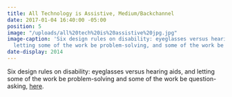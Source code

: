 ```yaml
---
title: All Technology is Assistive, Medium/Backchannel
date: 2017-01-04 16:40:00 -05:00
position: 5
image: "/uploads/all%20tech%20is%20assistive%20jpg.jpg"
image-caption: 'Six design rules on disability: eyeglasses versus hearing aids, and
  letting some of the work be problem-solving, and some of the work be question-asking.'
date-display: 2014
---
```


Six design rules on disability: eyeglasses versus hearing aids, and letting some of the work be problem-solving and some of the work be question-asking, [here](https://backchannel.com/all-technology-is-assistive-ac9f7183c8cd).